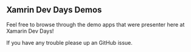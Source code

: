 ## Xamrin Dev Days Demos

Feel free to browse through the demo apps that were presenter here at Xamarin Dev Days!

If you have any trouble please up an GitHub issue.